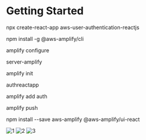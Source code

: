 # Getting Started

npx create-react-app aws-user-authentication-reactjs

npm install -g @aws-amplify/cli

amplify configure

server-amplify

amplify init

authreactapp

amplify add auth

amplify push

npm install --save aws-amplify @aws-amplify/ui-react

![1](https://user-images.githubusercontent.com/35077695/148702899-d9e41c40-38f9-4aa6-9006-ea46c808a7f7.PNG)
![2](https://user-images.githubusercontent.com/35077695/148702900-29664011-655a-403f-8cb0-3f4a37db4ab6.PNG)
![3](https://user-images.githubusercontent.com/35077695/148702901-8b586af6-b941-4ed2-8678-91c44f963ede.PNG)
